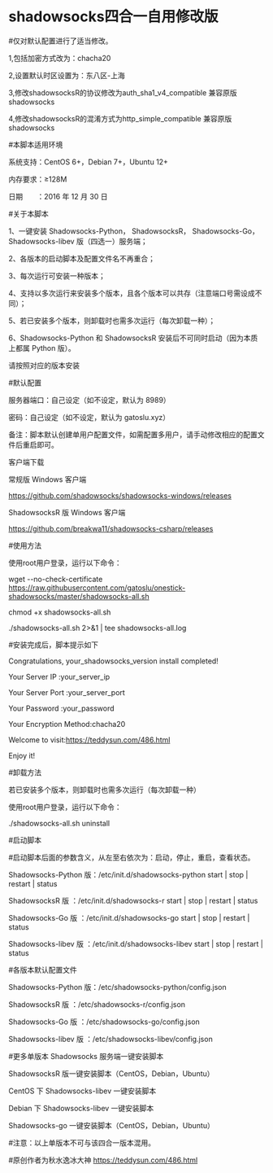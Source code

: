 # shadowsocks四合一自用修改版

#仅对默认配置进行了适当修改。

1,包括加密方式改为：chacha20

2,设置默认时区设置为：东八区-上海

3,修改shadowsocksR的协议修改为auth_sha1_v4_compatible 兼容原版shadowsocks

4,修改shadowsocksR的混淆方式为http_simple_compatible  兼容原版shadowsocks

#本脚本适用环境

系统支持：CentOS 6+，Debian 7+，Ubuntu 12+

内存要求：≥128M

日期　　：2016 年 12 月 30 日

#关于本脚本

1、一键安装 Shadowsocks-Python， ShadowsocksR， Shadowsocks-Go， Shadowsocks-libev 版（四选一）服务端；

2、各版本的启动脚本及配置文件名不再重合；

3、每次运行可安装一种版本；

4、支持以多次运行来安装多个版本，且各个版本可以共存（注意端口号需设成不同）；

5、若已安装多个版本，则卸载时也需多次运行（每次卸载一种）；

6、Shadowsocks-Python 和 ShadowsocksR 安装后不可同时启动（因为本质上都属 Python 版）。

请按照对应的版本安装

#默认配置

服务器端口：自己设定（如不设定，默认为 8989）

密码：自己设定（如不设定，默认为 gatoslu.xyz）

备注：脚本默认创建单用户配置文件，如需配置多用户，请手动修改相应的配置文件后重启即可。

客户端下载

常规版 Windows 客户端

https://github.com/shadowsocks/shadowsocks-windows/releases

ShadowsocksR 版 Windows 客户端

https://github.com/breakwa11/shadowsocks-csharp/releases


#使用方法

使用root用户登录，运行以下命令：

wget --no-check-certificate https://raw.githubusercontent.com/gatoslu/onestick-shadowsocks/master/shadowsocks-all.sh

chmod +x shadowsocks-all.sh

./shadowsocks-all.sh 2>&1 | tee shadowsocks-all.log

#安装完成后，脚本提示如下

Congratulations, your_shadowsocks_version install completed!

Your Server IP        :your_server_ip

Your Server Port      :your_server_port

Your Password         :your_password

Your Encryption Method:chacha20

Welcome to visit:https://teddysun.com/486.html

Enjoy it!

#卸载方法

若已安装多个版本，则卸载时也需多次运行（每次卸载一种）

使用root用户登录，运行以下命令：

./shadowsocks-all.sh uninstall

#启动脚本

#启动脚本后面的参数含义，从左至右依次为：启动，停止，重启，查看状态。

Shadowsocks-Python 版：/etc/init.d/shadowsocks-python start | stop | restart | status

ShadowsocksR 版      ：/etc/init.d/shadowsocks-r start | stop | restart | status

Shadowsocks-Go 版    ：/etc/init.d/shadowsocks-go start | stop | restart | status

Shadowsocks-libev 版 ：/etc/init.d/shadowsocks-libev start | stop | restart | status

#各版本默认配置文件

Shadowsocks-Python 版：/etc/shadowsocks-python/config.json

ShadowsocksR 版      ：/etc/shadowsocks-r/config.json

Shadowsocks-Go 版    ：/etc/shadowsocks-go/config.json

Shadowsocks-libev 版 ：/etc/shadowsocks-libev/config.json

#更多单版本 Shadowsocks 服务端一键安装脚本

ShadowsocksR 版一键安装脚本（CentOS，Debian，Ubuntu）

CentOS 下 Shadowsocks-libev 一键安装脚本

Debian 下 Shadowsocks-libev 一键安装脚本

Shadowsocks-go 一键安装脚本（CentOS，Debian，Ubuntu）

#注意：以上单版本不可与该四合一版本混用。

#原创作者为秋水逸冰大神 https://teddysun.com/486.html



